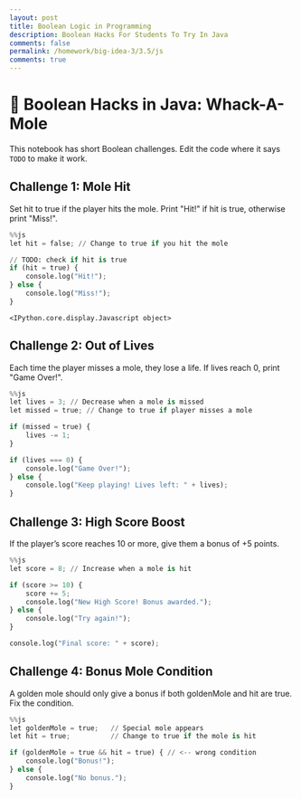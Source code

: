 ```yaml
---
layout: post
title: Boolean Logic in Programming
description: Boolean Hacks For Students To Try In Java
comments: false
permalink: /homework/big-idea-3/3.5/js
comments: true
---
```

# 🔑 Boolean Hacks in Java: Whack-A-Mole 

This notebook has short Boolean challenges. Edit the code where it says `TODO` to make it work.

## Challenge 1: Mole Hit
Set hit to true if the player hits the mole. Print "Hit!" if hit is true, otherwise print "Miss!".


```python
%%js
let hit = false; // Change to true if you hit the mole

// TODO: check if hit is true
if (hit = true) {
    console.log("Hit!");
} else {
    console.log("Miss!");
}
```


    <IPython.core.display.Javascript object>


## Challenge 2: Out of Lives
Each time the player misses a mole, they lose a life. If lives reach 0, print "Game Over!".


```python
%%js
let lives = 3; // Decrease when a mole is missed
let missed = true; // Change to true if player misses a mole

if (missed = true) {
    lives -= 1;
}

if (lives === 0) {
    console.log("Game Over!");
} else {
    console.log("Keep playing! Lives left: " + lives);
}
```

## Challenge 3: High Score Boost
If the player’s score reaches 10 or more, give them a bonus of +5 points.


```python
%%js
let score = 8; // Increase when a mole is hit

if (score >= 10) {
    score += 5;
    console.log("New High Score! Bonus awarded.");
} else {
    console.log("Try again!");
}

console.log("Final score: " + score);
```

## Challenge 4: Bonus Mole Condition
A golden mole should only give a bonus if both goldenMole and hit are true. Fix the condition.


```python
%%js
let goldenMole = true;   // Special mole appears
let hit = true;          // Change to true if the mole is hit

if (goldenMole = true && hit = true) { // <-- wrong condition
    console.log("Bonus!");
} else {
    console.log("No bonus.");
}
```
